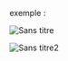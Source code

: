 exemple :

![Sans titre](https://github.com/fk-crafter/app-ideas/assets/127132293/db78afb9-e884-44dc-8bea-73e6a0f75f15)

![Sans titre2](https://github.com/fk-crafter/app-ideas/assets/127132293/65efd347-91cc-4cbf-89be-801c674fa054)
